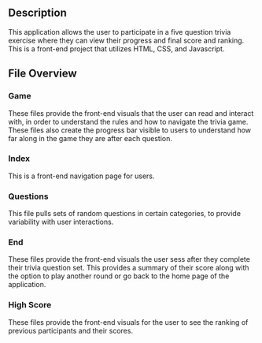 <H2>Description</H2>
<p>This application allows the user to participate in a five question trivia exercise where they can view their progress and final score and ranking. This is  a front-end project that utilizes HTML, CSS, and Javascript. </p>

<h2>File Overview</h2>

<h3>Game</h3>
<p>These files provide the front-end visuals that the user can read and interact with, in order to understand the rules and how to navigate the trivia game. These files also create the progress bar visible to users to understand how far along in the game they are after each question. </p>

<h3>Index</h3>
<p>This is a front-end navigation page for users. </p>

<h3>Questions</h3>
<p>This file pulls sets of random questions in certain categories, to provide variability with user interactions. </p>

<h3>End</h3>
<p>These files provide the front-end visuals the user sess after they complete their trivia question set. This provides a summary of their score along with the option to play another round or go back to the home page of the application. </p>

<h3>High Score</h3>
<p>These files provide the front-end visuals for the user to see the ranking of previous participants and their scores. </p>
